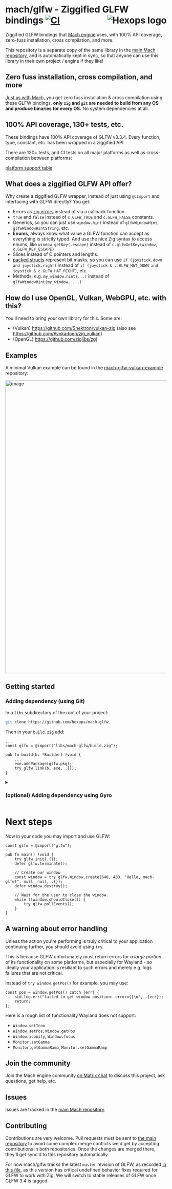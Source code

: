# mach/glfw - Ziggified GLFW bindings [![CI](https://github.com/hexops/mach-glfw/workflows/CI/badge.svg)](https://github.com/hexops/mach-glfw/actions) <a href="https://hexops.com"><img align="right" alt="Hexops logo" src="https://raw.githubusercontent.com/hexops/media/main/readme.svg"></img></a>

Ziggified GLFW bindings that [Mach engine](https://github.com/hexops/mach) uses, with 100% API coverage, zero-fuss installation, cross compilation, and more.

This repository is a separate copy of the same library in the [main Mach repository](https://github.com/hexops/mach), and is automatically kept in sync, so that anyone can use this library in their own project / engine if they like!

## Zero fuss installation, cross compilation, and more

[Just as with Mach](https://github.com/hexops/mach#zero-fuss-installation--cross-compilation), you get zero fuss installation & cross compilation using these GLFW bindings. **only `zig` and `git` are needed to build from any OS and produce binaries for every OS.** No system dependencies at all.

## 100% API coverage, 130+ tests, etc.

These bindings have 100% API coverage of GLFW v3.3.4. Every function, type, constant, etc. has been wrapped in a ziggified API.

There are 130+ tests, and CI tests on all major platforms as well as cross-compilation between platforms:

[platform support table](https://github.com/hexops/mach#supported-platforms)

## What does a ziggified GLFW API offer?

Why create a ziggified GLFW wrapper, instead of just using `@cImport` and interfacing with GLFW directly? You get:

- Errors as [zig errors](https://ziglang.org/documentation/master/#Errors) instead of via a callback function.
- `true` and `false` instead of `c.GLFW_TRUE` and `c.GLFW_FALSE` constants.
- Generics, so you can just use `window.hint` instead of `glfwWindowHint`, `glfwWindowHintString`, etc.
- **Enums**, always know what value a GLFW function can accept as everything is strictly typed. And use the nice Zig syntax to access enums, like `window.getKey(.escape)` instead of `c.glfwGetKey(window, c.GLFW_KEY_ESCAPE)`
- Slices instead of C pointers and lengths.
- [packed structs](https://ziglang.org/documentation/master/#packed-struct) represent bit masks, so you can use `if (joystick.down and joystick.right)` instead of `if (joystick & c.GLFW_HAT_DOWN and joystick & c.GLFW_HAT_RIGHT)`, etc.
- Methods, e.g. `my_window.hint(...)` instead of `glfwWindowHint(my_window, ...)`

## How do I use OpenGL, Vulkan, WebGPU, etc. with this?

You'll need to bring your own library for this. Some are:

- (Vulkan) https://github.com/Snektron/vulkan-zig (also see https://github.com/Avokadoen/zig_vulkan)
- (OpenGL) https://github.com/ziglibs/zgl

## Examples

A minimal Vulkan example can be found in the [mach-glfw-vulkan-example](https://github.com/hexops/mach-glfw-vulkan-example) repository:

<img width="912" alt="image" src="https://user-images.githubusercontent.com/3173176/139573985-d862f35a-e78e-40c2-bc0c-9c4fb68d6ecd.png">

## Getting started

### Adding dependency (using Git)

In a `libs` subdirectory of the root of your project:

```sh
git clone https://github.com/hexops/mach-glfw
```

Then in your `build.zig` add:

```zig
...
const glfw = @import("libs/mach-glfw/build.zig");

pub fn build(b: *Builder) !void {
    ...
    exe.addPackage(glfw.pkg);
    try glfw.link(b, exe, .{});
}
```

<details>
<summary>

### (optional) Adding dependency using Gyro

</summary>

```sh
gyro add --src github hexops/mach-glfw --root src/main.zig --alias glfw
gyro add --build_dep --src github hexops/mach-glfw --root build.zig --alias build-glfw
```

Then in your `build.zig` add:

```zig
...
const pkgs = @import("deps.zig").pkgs;
const glfw = @import("build-glfw");

pub fn build(b: *Builder) !void {
    ...

    exe.addPackage(pkgs.glfw);
    try glfw.link(b, exe, .{});
}
```

**Note: You should use `gyro build` instead of `zig build` to use gyro**

</details>

# Next steps

Now in your code you may import and use GLFW:

```zig
const glfw = @import("glfw");

pub fn main() !void {
    try glfw.init(.{});
    defer glfw.terminate();

    // Create our window
    const window = try glfw.Window.create(640, 480, "Hello, mach-glfw!", null, null, .{});
    defer window.destroy();

    // Wait for the user to close the window.
    while (!window.shouldClose()) {
        try glfw.pollEvents();
    }
}
```

## A warning about error handling

Unless the action you're performing is truly critical to your application continuing further, you should avoid using `try`.

This is because GLFW unfortunately must return errors for _a large portion_ of its functionality on some platforms, but especially for Wayland - so ideally your application is resiliant to such errors and merely e.g. logs failures that are not critical.

Instead of `try window.getPos()` for example, you may use:

```zig
const pos = window.getPos() catch |err| {
    std.log.err("failed to get window position: error={}\n", .{err});
    return;
};
```

Here is a rough list of functionality Wayland does not support:

- `Window.setIcon`
- `Window.setPos`, `Window.getPos`
- `Window.iconify`, `Window.focus`
- `Monitor.setGamma`
- `Monitor.getGammaRamp`, `Monitor.setGammaRamp`

## Join the community

Join the Mach engine community [on Matrix chat](https://matrix.to/#/#hexops:matrix.org) to discuss this project, ask questions, get help, etc.

## Issues

Issues are tracked in the [main Mach repository](https://github.com/hexops/mach/issues?q=is%3Aissue+is%3Aopen+label%3Aglfw).

## Contributing

Contributions are very welcome. Pull requests must be sent to [the main repository](https://github.com/hexops/mach/tree/main/glfw) to avoid some complex merge conflicts we'd get by accepting contributions in both repositories. Once the changes are merged there, they'll get sync'd to this repository automatically.

For now mach/glfw tracks the latest `master` revision of GLFW, as recorded [in this file](https://github.com/hexops/glfw/blob/main/VERSION), as this version has critical undefined behavior fixes required for GLFW to work with Zig. We will switch to stable releases of GLFW once GLFW 3.4 is tagged.
